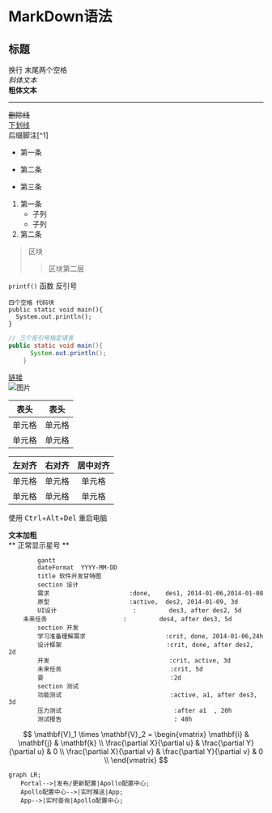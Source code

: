 # MarkDown语法
## 标题
换行  末尾两个空格  
*斜体文本*  
**粗体文本**
<!-- *** 分割线 -->
***  
<!-- 删除划线，前后两个~~ -->
~~删除线~~  
<u>下划线</u>  
后缀脚注[^1]  
+ 第一条
- 第二条
* 第三条  
1. 第一条
    + 子列
    + 子列
2. 第二条  
> 区块  
>> 区块第二层  

`printf()` 函数 反引号 
    
    四个空格 代码块
    public static void main(){
      System.out.println();
    }

```java
// 三个反引号指定语言
public static void main(){
      System.out.println();
    }
```
[链接](https://www.baidu.com)   
![图片](https://www.baidu.com/img/dong_8f1d47bcb77d74a1e029d8cbb3b33854.gif)  

| 表头   | 表头   |
| ------ | ------ |
| 单元格 | 单元格 |
| 单元格 | 单元格 |

| 左对齐 | 右对齐 | 居中对齐 |
| :----- | -----: | :------: |
| 单元格 | 单元格 |  单元格  |
| 单元格 | 单元格 |  单元格  |

<!-- 不在 Markdown 涵盖范围之内的标签，都可以直接在文档里面用 HTML 撰写 -->
使用 <kbd>Ctrl</kbd>+<kbd>Alt</kbd>+<kbd>Del</kbd> 重启电脑

**文本加粗**  
\*\* 正常显示星号 \*\*  

```mermaid
        gantt
        dateFormat  YYYY-MM-DD
        title 软件开发甘特图
        section 设计
        需求                      :done,    des1, 2014-01-06,2014-01-08
        原型                      :active,  des2, 2014-01-09, 3d
        UI设计                     :         des3, after des2, 5d
    未来任务                     :         des4, after des3, 5d
        section 开发
        学习准备理解需求                      :crit, done, 2014-01-06,24h
        设计框架                             :crit, done, after des2, 2d
        开发                                 :crit, active, 3d
        未来任务                              :crit, 5d
        耍                                   :2d
        section 测试
        功能测试                              :active, a1, after des3, 3d
        压力测试                               :after a1  , 20h
        测试报告                               : 48h
```  

$$
\mathbf{V}_1 \times \mathbf{V}_2 =  \begin{vmatrix}
\mathbf{i} & \mathbf{j} & \mathbf{k} \\
\frac{\partial X}{\partial u} &  \frac{\partial Y}{\partial u} & 0 \\
\frac{\partial X}{\partial v} &  \frac{\partial Y}{\partial v} & 0 \\
\end{vmatrix}
$$

```mermaid
graph LR;
　　Portal-->|发布/更新配置|Apollo配置中心;
　　Apollo配置中心-->|实时推送|App;
　　App-->|实时查询|Apollo配置中心;
```
